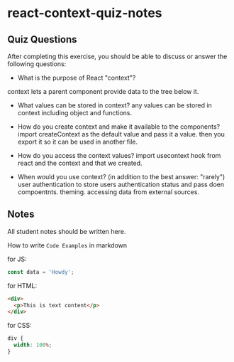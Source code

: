 # react-context-quiz-notes

## Quiz Questions

After completing this exercise, you should be able to discuss or answer the following questions:

- What is the purpose of React "context"?

context lets a parent component provide data to the tree below it.

- What values can be stored in context?
  any values can be stored in context including object and functions.

- How do you create context and make it available to the components?
  import createContext as the default value and pass it a value. then you export it so it can be used in another file.

- How do you access the context values?
  import usecontext hook from react and the context and that we created.

- When would you use context? (in addition to the best answer: "rarely")
  user authentication to store users authentication status and pass doen compoentnts. theming. accessing data from external sources.

## Notes

All student notes should be written here.

How to write `Code Examples` in markdown

for JS:

```javascript
const data = 'Howdy';
```

for HTML:

```html
<div>
  <p>This is text content</p>
</div>
```

for CSS:

```css
div {
  width: 100%;
}
```
